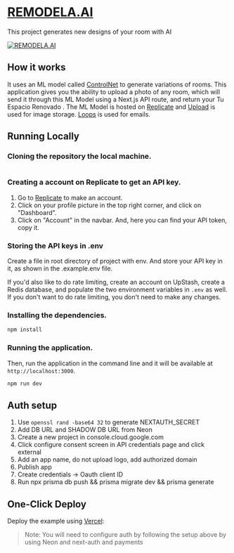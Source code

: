 # [REMODELA.AI](https://remodela.app)

This project generates new designs of your room with AI

[![REMODELA.AI](./public/screenshot.png)](https://remodela.app)

## How it works

It uses an ML model called [ControlNet](https://github.com/lllyasviel/ControlNet) to generate variations of rooms. This application gives you the ability to upload a photo of any room, which will send it through this ML Model using a Next.js API route, and return your Tu Espacio Renovado . The ML Model is hosted on [Replicate](https://replicate.com) and [Upload](https://upload.io) is used for image storage. [Loops](https://loops.so/) is used for emails.

## Running Locally

### Cloning the repository the local machine.

```bash
```

### Creating a account on Replicate to get an API key.

1. Go to [Replicate](https://replicate.com/) to make an account.
2. Click on your profile picture in the top right corner, and click on "Dashboard".
3. Click on "Account" in the navbar. And, here you can find your API token, copy it.

### Storing the API keys in .env

Create a file in root directory of project with env. And store your API key in it, as shown in the .example.env file.

If you'd also like to do rate limiting, create an account on UpStash, create a Redis database, and populate the two environment variables in `.env` as well. If you don't want to do rate limiting, you don't need to make any changes.

### Installing the dependencies.

```bash
npm install
```

### Running the application.

Then, run the application in the command line and it will be available at `http://localhost:3000`.

```bash
npm run dev
```

## Auth setup

1. Use `openssl rand -base64 32` to generate NEXTAUTH_SECRET
2. Add DB URL and SHADOW DB URL from Neon
3. Create a new project in console.cloud.google.com
4. Click configure consent screen in API credentials page and click external
5. Add an app name, do not upload logo, add authorized domain
6. Publish app
7. Create credentials -> Oauth client ID
8. Run npx prisma db push && prisma migrate dev && prisma generate

## One-Click Deploy

Deploy the example using [Vercel](https://vercel.com?utm_source=github&utm_medium=readme&utm_campaign=vercel-examples):



> Note: You will need to configure auth by following the setup above by using Neon and next-auth and payments
